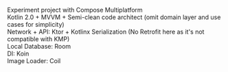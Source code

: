 Experiment project with Compose Multiplatform</br>
Kotlin 2.0 + MVVM + Semi-clean code architect (omit domain layer and use cases for simplicity)</br>
Network + API: Ktor + Kotlinx Serialization (No Retrofit here as it's not compatible with KMP)</br>
Local Database: Room</br>
DI: Koin</br>
Image Loader: Coil</br>